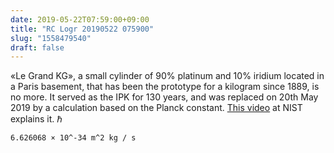 ```yaml
---
date: 2019-05-22T07:59:00+09:00
title: "RC Logr 20190522 075900"
slug: "1558479540"
draft: false
---
```


«Le Grand KG», a small cylinder of 90% platinum and 10% iridium located in a Paris basement, that has been the prototype for a kilogram since 1889, is no more. It served as the IPK for 130 years, and was replaced on 20th May 2019 by a calculation based on the Planck constant. [This video](https://youtu.be/Oo0jm1PPRuo) at NIST explains it. ℏ

```
6.626068 × 10^-34 m^2 kg / s
```
